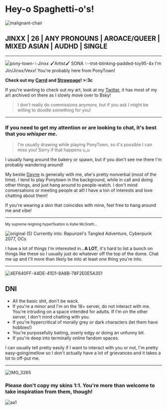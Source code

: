 # Hey-o Spaghetti-o's!
![malignant-chair](https://github.com/user-attachments/assets/ff622300-cb55-4797-ae1e-fb3805d4519d)

## JINXX | 26 | ANY PRONOUNS | AROACE/QUEER | MIXED ASIAN | AUDHD | SINGLE
----------

![pony-town-✨Jinxx 🖌Artist🖌  SONA ✨-trot-blinking-padded-toy95-4x](https://github.com/user-attachments/assets/414c2b9c-84d7-4c31-a435-4f89b3ade497) I'm Jin/Jinxx/Vexx! You're probably here from PonyTown!

**Check out my [Carrd](https://jinxxedvexxpony.carrd.co/) and [Strawpage](https://jinxxedvexxponytown.straw.page/)! >:3c**

If you're wanting to check out my art, look at my [Twitter](https://x.com/Jinxxed_Vexx), it has most of my art archived on there as I slowly move over to Bsky!
> I don't really do commissions anymore, but if you ask I might be willing to doodle something for you!

----------

### If you need to get my attention or are looking to chat, it's best that you ***whisper me***. 
> I'm usually drawing while playing PonyTown, so it's possible I can miss you! Sorry if that happens u_u

I usually hang around the bakery or spawn, but if you don't see me there I'm probably wandering around!

My bestie [Dayne](https://github.com/yesterdayne) is generally with me, she's pretty nonverbal (most of the time). I tend to play Ponytown in the background, while in call and doing other things, and just hang around to people-watch. I don't mind conversations or meeting people at all! I have a ton of interests and love chatting about them! 

If you're wearing a skin that coincides with mine, feel free to hang around me and vibe!

--------

<sub> My supreme reigning hyperfixation is Katie McGrath...</sub>

![original (5)](https://github.com/user-attachments/assets/0a15b02a-7d0f-4a53-9d6f-719113ce02a5) 
Currently into: Rapunzel's Tangled Adventure, Cyberpunk 2077, OCs

I have a lot of things I'm interested in...**A LOT**, it's hard to list a bunch on things like these so I usually just do whatever off the top of the dome. Chat me up and I'll more than likely be into at least one thing you're into.


--------

![4EF640FF-44DE-41D1-8A8B-78F2E0E5A351](https://github.com/user-attachments/assets/7b7ae838-c9ce-4e66-9cbe-115d6e3f1894)

## DNI
- All the basic shit, don't be wack.
- If you're a minor and I'm on the 18+ server, do not interact with me. You're intruding on a space intended for adults. If I'm on the other server, I don't mind chatting with you.
- If you're hypercritical of morally grey or dark characters (let them have hobbies!)
- You're purposefully baiting, overly edgy or doing an unfunny bit.
- If you're deep into terminally online fandom spaces.

I can usually tell pretty easily if I want to interact with you or not, I'm pretty easy-going/mellow so I don't actually have a lot of grievances and it takes a lot to off-put me.

---------
![IMG_3265](https://github.com/user-attachments/assets/338ea0e6-5d30-4461-af00-2acee8521b2d)

### Please don't copy my skins 1:1. You're more than welcome to take inspiration from them, though!

![aa1](https://github.com/user-attachments/assets/f59ae2ab-0b64-4b25-b2c7-efef3ddf4ee5)

<!---
JinxxedVexx/JinxxedVexx is a ✨ special ✨ repository because its `README.md` (this file) appears on your GitHub profile.
You can click the Preview link to take a look at your changes.
--->
